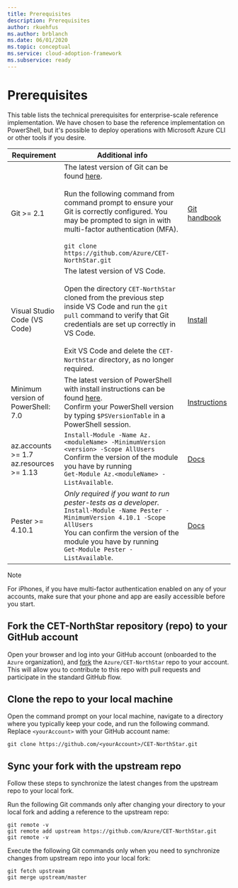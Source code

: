 ```yaml
---
title: Prerequisites
description: Prerequisites
author: rkuehfus
ms.author: brblanch
ms.date: 06/01/2020
ms.topic: conceptual
ms.service: cloud-adoption-framework
ms.subservice: ready
---
```


# Prerequisites

This table lists the technical prerequisites for enterprise-scale reference implementation. We have chosen to base the reference implementation on PowerShell, but it's possible to deploy operations with Microsoft Azure CLI or other tools if you desire.

|Requirement|Additional info | |
|---------------|--------------------|--------------------|
|Git >= 2.1| The latest version of Git can be found [here](https://git-scm.com/). <br> <br> Run the following command from command prompt to ensure your Git is correctly configured. You may be prompted to sign in with multi-factor authentication (MFA). <br> <br> `git clone https://github.com/Azure/CET-NorthStar.git` | [Git handbook](https://guides.github.com/introduction/git-handbook/)|
| Visual Studio Code (VS Code) | The latest version of VS Code. <br><br> Open the directory `CET-NorthStar` cloned from the previous step inside VS Code and run the `git pull` command to verify that Git credentials are set up correctly in VS Code. <br> <br> Exit VS Code and delete the `CET-NorthStar` directory, as no longer required. | [Install](https://code.visualstudio.com/download#) |
Minimum version of PowerShell: 7.0|  The latest version of PowerShell with install instructions can be found [here](https://github.com/PowerShell/PowerShell). <br> Confirm your PowerShell version by typing `$PSVersionTable` in a PowerShell session.| [Instructions](https://github.com/PowerShell/PowerShell)
|az.accounts >= 1.7 <br>az.resources >= 1.13 |  `Install-Module -Name Az.<moduleName> -MinimumVersion <version> -Scope AllUsers`<br>Confirm the version of the module you have by running <br>`Get-Module Az.<moduleName> -ListAvailable`. | [Docs](https://docs.microsoft.com/powershell/azure/install-az-ps)|
| Pester >= 4.10.1 |  _Only required if you want to run pester-tests as a developer._ <br>`Install-Module -Name Pester -MinimumVersion 4.10.1 -Scope AllUsers`<br> You can confirm the version of the module you have by running <br>`Get-Module Pester -ListAvailable`. | [Docs](https://github.com/pester/Pester) |

> [!NOTE]
> For iPhones, if you have multi-factor authentication enabled on any of your accounts, make sure that your phone and app are easily accessible before you start.

## Fork the CET-NorthStar repository (repo) to your GitHub account

Open your browser and log into your GitHub account (onboarded to the `Azure` organization), and [fork](https://help.github.com/github/getting-started-with-github/fork-a-repo) the `Azure/CET-NorthStar` repo to your account. This will allow you to contribute to this repo with pull requests and participate in the standard GitHub flow.

## Clone the repo to your local machine

Open the command prompt on your local machine, navigate to a directory where you typically keep your code, and run the following command. Replace `<yourAccount>` with your GitHub account name:

```shell
git clone https://github.com/<yourAccount>/CET-NorthStar.git
```

## Sync your fork with the upstream repo

Follow these steps to synchronize the latest changes from the upstream repo to your local fork.

Run the following Git commands only after changing your directory to your local fork and adding a reference to the upstream repo:

  ```shell
  git remote -v
  git remote add upstream https://github.com/Azure/CET-NorthStar.git
  git remote -v
  ```

Execute the following Git commands only when you need to synchronize changes from upstream repo into your local fork:

  ```shell
  git fetch upstream
  git merge upstream/master
  ```
